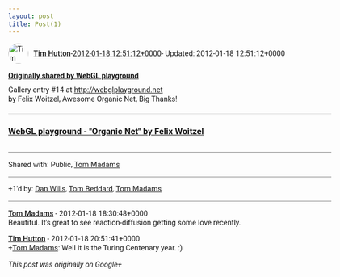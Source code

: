 ```yaml
---
layout: post
title: Post(1)
---
```


<html><head><meta charset="utf-8"><title>Google+ post</title><style>body {font: 11pt Roboto, Arial, sans-serif; max-width: 640px; margin: 24px;}.author-photo {border-radius: 50%; margin-right: 10px; width: 40px;}.author {font-weight: 500;}.main-content {margin: 15px 0 15px;}.post-title {font-weight: bold;}.location {display: block; margin-top: 15px;}.location img {float: left; margin-right: 5px; width: 20px;}.media-link {display: inline-block; max-width: 100%; vertical-align: top;}.media-link p {margin-top: 5px; max-height: 4em; overflow: scroll;}.media {max-height: 100vh; max-width: 100%;}.video-placeholder {background: black; display: flex; height: 300px; max-width: 100%; width: 640px;}.play-icon {border-bottom: 30px solid transparent; border-left: 50px solid white; border-top: 30px solid transparent; color: white; margin: auto;}.album {max-height: 800px; overflow: scroll; width: calc(100vw - 48px);}.album .media-link {margin-right: 5px; max-width: 250px;}.album .media {max-height: 250px;}.link-embed {border-top: 1px solid lightgrey; display: block; margin-top: 20px;}.link-embed img {max-width: 100%;}.inline-link-embed {display: block;}.inline-link-embed img {vertical-align: middle;}.link-title {display: inline-block; font-size: medium; font-weight: 300; padding-left: 1em;}.reshare-attribution {display: block; font-weight: bold; margin-bottom: 10px;}.poll-image {margin-bottom: 5px; max-height: 300px; max-width: 500px;}.poll-choice {align-items: center; display: flex; margin-bottom: 5px; max-width: 500px;}.poll-choice-percentage {background-color: lightblue; height: 100%; left: 0; position: absolute; z-index: -1;}.poll-choice-selected {margin-right: 5px;}.poll-choice-results {border: 1px solid lightgray; border-radius: 5px; display: flex; line-height: 40px; overflow: hidden; padding: 0 8px; position: relative;}.poll-choice-results, .poll-choice-description {flex-grow: 1; margin-right: 10px;}.poll-choice-image {width: 100%;}.poll-choice-image, .poll-choice-image img {max-height: 40px; max-width: 100px;}.poll-choice-votes {max-height: 100px; overflow: auto;}.plus-entity-embed {color: black; display: block; text-decoration: none;}.plus-entity-embed-cover-photo {max-height: 300px; max-width: 100%;}.plus-entity-embed-info {padding: 0 1em 1em;}.plus-entity-embed-info h2 {font-weight: 500; margin: 10px 0;}.plus-entity-embed-info p {font-size: small; margin: 0;}.collection-owner-avatar {border-radius: 50%; border: 2px solid white; height: 40px; margin-top: -22px;}.visibility {padding: 1em 0; border-top: 1px solid grey;}.post-activity {padding: 1em 0; border-top: 1px solid grey;}.comments {border-top: 1px solid gray; padding-top: 1em;}.comment + .comment {margin-top: 1em;}.comment .media-link, .comment .inline-link-embed {margin-top: 5px;}</style></head><body><div style="margin-bottom:1em;"><div style="display:flex; align-items:center"><img class="author-photo" src="https://lh4.googleusercontent.com/-epo4ZZKNqEw/AAAAAAAAAAI/AAAAAAAAVSU/qu3LpcHEnoQ/s64-c/photo.jpg" alt="Tim Hutton"><a href="https://plus.google.com/+TimHutton" target="_blank" class="author">Tim Hutton</a> - <a target="_blank" href="https://plus.google.com/+TimHutton/posts/RQVVo56mnZQ">2012-01-18 12:51:12+0000</a><span> - Updated: 2012-01-18 12:51:12+0000</span></div><div class="main-content"></div><div><a target="_blank" href="https://plus.google.com/110373479209528879659/posts/YL6sNu5xAib" class="reshare-attribution">Originally shared by WebGL playground</a>Gallery entry #14 at <a rel="nofollow" target="_blank" href="http://webglplayground.net" class="ot-anchor bidi_isolate" jslog="10929; track:click" dir="ltr">http://webglplayground.net</a><br>by Felix Woitzel, Awesome Organic Net, Big Thanks!<a href="http://www.webglplayground.net/share/organic-net?gallery=1&amp;fullscreen=0&amp;width=800&amp;height=600&amp;header=1" target="_blank" class="link-embed"><h3>WebGL playground - &quot;Organic Net&quot; by Felix Woitzel</h3><img src="http://webglplayground.net/images/gallery/organicnet.png" alt=""></a></div></div><div class="visibility">Shared with: Public, <a href="https://plus.google.com/116288757205652810607">Tom Madams</a></div><div class="post-activity"><div class="plus-oners">+1'd by: <a href="https://plus.google.com/+DanWills">Dan Wills</a>, <a href="https://plus.google.com/+TomBeddard">Tom Beddard</a>, <a href="https://plus.google.com/+TomMadams">Tom Madams</a></div></div><div class="comments"><div class="comment"><a target="_blank" href="https://plus.google.com/+TomMadams" class="author">Tom Madams</a><span class="time"> - 2012-01-18 18:30:48+0000</span><div class="comment-content">Beautiful. It&#39;s great to see reaction-diffusion getting some love recently.</div></div><div class="comment"><a target="_blank" href="https://plus.google.com/+TimHutton" class="author">Tim Hutton</a><span class="time"> - 2012-01-18 20:51:41+0000</span><div class="comment-content"><span class="proflinkWrapper"><span class="proflinkPrefix">+</span><a class="proflink bidi_isolate" href="https://plus.google.com/116288757205652810607" oid="116288757205652810607" >Tom Madams</a></span>: Well it is the Turing Centenary year. :)</div></div></div></body></html>

<i>This post was originally on Google+</i>